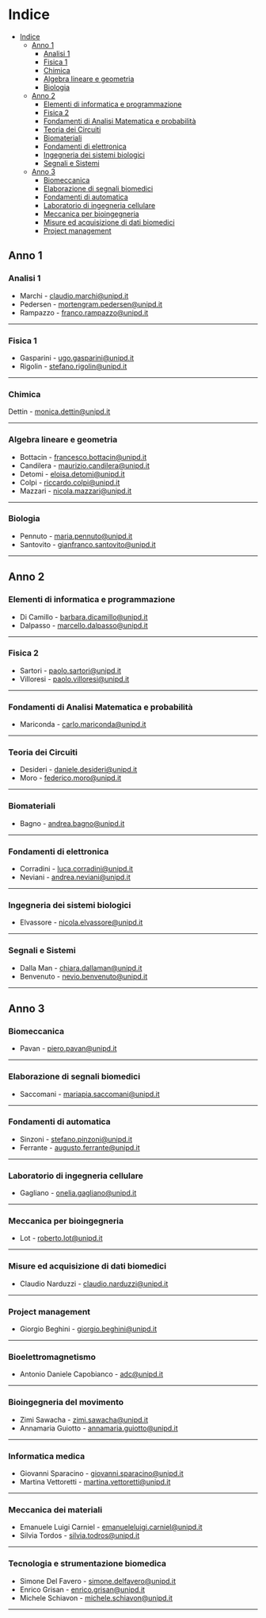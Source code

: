 # Indice
- [Indice](#indice)
  - [Anno 1](#anno-1)
    - [Analisi 1](#analisi-1)
    - [Fisica 1](#fisica-1)
    - [Chimica](#chimica)
    - [Algebra lineare e geometria](#algebra-lineare-e-geometria)
    - [Biologia](#biologia)
  - [Anno 2](#anno-2)
    - [Elementi di informatica e programmazione](#elementi-di-informatica-e-programmazione)
    - [Fisica 2](#fisica-2)
    - [Fondamenti di Analisi Matematica e probabilità](#fondamenti-di-analisi-matematica-e-probabilità)
    - [Teoria dei Circuiti](#teoria-dei-circuiti)
    - [Biomateriali](#biomateriali)
    - [Fondamenti di elettronica](#fondamenti-di-elettronica)
    - [Ingegneria dei sistemi biologici](#ingegneria-dei-sistemi-biologici)
    - [Segnali e Sistemi](#segnali-e-sistemi)
  - [Anno 3](#anno-3)
    - [Biomeccanica](#biomeccanica)
    - [Elaborazione di segnali biomedici](#elaborazione-di-segnali-biomedici)
    - [Fondamenti di automatica](#fondamenti-di-automatica)
    - [Laboratorio di ingegneria cellulare](#laboratorio-di-ingegneria-cellulare)
    - [Meccanica per bioingegneria](#meccanica-per-bioingegneria)
    - [Misure ed acquisizione di dati biomedici](#misure-ed-acquisizione-di-dati-biomedici)
    - [Project management](#project-management)

## Anno 1


### Analisi 1
- Marchi - claudio.marchi@unipd.it
- Pedersen - mortengram.pedersen@unipd.it
- Rampazzo - franco.rampazzo@unipd.it

---

### Fisica 1

- Gasparini - ugo.gasparini@unipd.it
- Rigolin - stefano.rigolin@unipd.it

---

### Chimica

Dettin - monica.dettin@unipd.it

---

### Algebra lineare e geometria

- Bottacin -  francesco.bottacin@unipd.it
- Candilera -  maurizio.candilera@unipd.it
- Detomi - eloisa.detomi@unipd.it
- Colpi - riccardo.colpi@unipd.it
- Mazzari -  nicola.mazzari@unipd.it

---

### Biologia

- Pennuto - maria.pennuto@unipd.it
- Santovito - gianfranco.santovito@unipd.it

---

## Anno 2

### Elementi di informatica e programmazione

- Di Camillo - barbara.dicamillo@unipd.it
- Dalpasso - marcello.dalpasso@unipd.it

---

### Fisica 2

- Sartori -  paolo.sartori@unipd.it
- Villoresi - paolo.villoresi@unipd.it

---

### Fondamenti di Analisi Matematica e probabilità

- Mariconda - carlo.mariconda@unipd.it

---

### Teoria dei Circuiti

- Desideri - daniele.desideri@unipd.it
- Moro -  federico.moro@unipd.it

---

### Biomateriali

- Bagno - andrea.bagno@unipd.it

---

### Fondamenti di elettronica

- Corradini - luca.corradini@unipd.it
- Neviani - andrea.neviani@unipd.it

---

### Ingegneria dei sistemi biologici

- Elvassore -  nicola.elvassore@unipd.it

---

### Segnali e Sistemi

- Dalla Man - chiara.dallaman@unipd.it
- Benvenuto -  nevio.benvenuto@unipd.it

---

## Anno 3

### Biomeccanica

- Pavan - piero.pavan@unipd.it

---

### Elaborazione di segnali biomedici

- Saccomani - mariapia.saccomani@unipd.it

---

### Fondamenti di automatica

- Sinzoni - stefano.pinzoni@unipd.it
- Ferrante - augusto.ferrante@unipd.it

---

### Laboratorio di ingegneria cellulare 

- Gagliano - onelia.gagliano@unipd.it

---

### Meccanica per bioingegneria 

- Lot - roberto.lot@unipd.it

---


### Misure ed acquisizione di dati biomedici 

- Claudio Narduzzi - claudio.narduzzi@unipd.it

---


### Project management 

- Giorgio Beghini - giorgio.beghini@unipd.it

---


### Bioelettromagnetismo

- Antonio Daniele Capobianco - adc@unipd.it

---


### Bioingegneria del movimento

- Zimi Sawacha - zimi.sawacha@unipd.it
- Annamaria Guiotto - annamaria.guiotto@unipd.it

---


### Informatica medica

- Giovanni Sparacino - giovanni.sparacino@unipd.it
- Martina Vettoretti - martina.vettoretti@unipd.it

---


### Meccanica dei materiali

- Emanuele Luigi Carniel - emanueleluigi.carniel@unipd.it
- Silvia Tordos - silvia.todros@unipd.it

---


### Tecnologia e strumentazione biomedica

- Simone Del Favero - simone.delfavero@unipd.it
- Enrico Grisan - enrico.grisan@unipd.it
- Michele Schiavon - michele.schiavon@unipd.it

---
